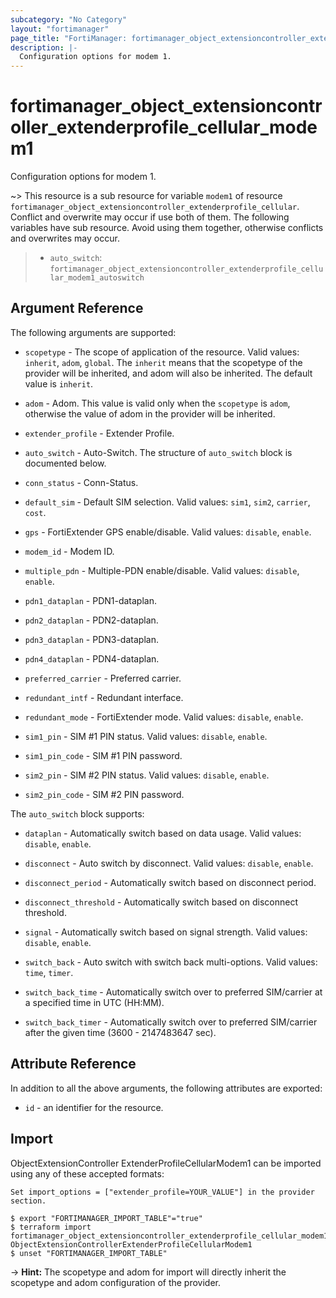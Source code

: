 ```yaml
---
subcategory: "No Category"
layout: "fortimanager"
page_title: "FortiManager: fortimanager_object_extensioncontroller_extenderprofile_cellular_modem1"
description: |-
  Configuration options for modem 1.
---
```


# fortimanager_object_extensioncontroller_extenderprofile_cellular_modem1
Configuration options for modem 1.

~> This resource is a sub resource for variable `modem1` of resource `fortimanager_object_extensioncontroller_extenderprofile_cellular`. Conflict and overwrite may occur if use both of them.
The following variables have sub resource. Avoid using them together, otherwise conflicts and overwrites may occur.
>- `auto_switch`: `fortimanager_object_extensioncontroller_extenderprofile_cellular_modem1_autoswitch`



## Argument Reference


The following arguments are supported:

* `scopetype` - The scope of application of the resource. Valid values: `inherit`, `adom`, `global`. The `inherit` means that the scopetype of the provider will be inherited, and adom will also be inherited. The default value is `inherit`.
* `adom` - Adom. This value is valid only when the `scopetype` is `adom`, otherwise the value of adom in the provider will be inherited.
* `extender_profile` - Extender Profile.

* `auto_switch` - Auto-Switch. The structure of `auto_switch` block is documented below.
* `conn_status` - Conn-Status.
* `default_sim` - Default SIM selection. Valid values: `sim1`, `sim2`, `carrier`, `cost`.

* `gps` - FortiExtender GPS enable/disable. Valid values: `disable`, `enable`.

* `modem_id` - Modem ID.
* `multiple_pdn` - Multiple-PDN enable/disable. Valid values: `disable`, `enable`.

* `pdn1_dataplan` - PDN1-dataplan.
* `pdn2_dataplan` - PDN2-dataplan.
* `pdn3_dataplan` - PDN3-dataplan.
* `pdn4_dataplan` - PDN4-dataplan.
* `preferred_carrier` - Preferred carrier.
* `redundant_intf` - Redundant interface.
* `redundant_mode` - FortiExtender mode. Valid values: `disable`, `enable`.

* `sim1_pin` - SIM #1 PIN status. Valid values: `disable`, `enable`.

* `sim1_pin_code` - SIM #1 PIN password.
* `sim2_pin` - SIM #2 PIN status. Valid values: `disable`, `enable`.

* `sim2_pin_code` - SIM #2 PIN password.

The `auto_switch` block supports:

* `dataplan` - Automatically switch based on data usage. Valid values: `disable`, `enable`.

* `disconnect` - Auto switch by disconnect. Valid values: `disable`, `enable`.

* `disconnect_period` - Automatically switch based on disconnect period.
* `disconnect_threshold` - Automatically switch based on disconnect threshold.
* `signal` - Automatically switch based on signal strength. Valid values: `disable`, `enable`.

* `switch_back` - Auto switch with switch back multi-options. Valid values: `time`, `timer`.

* `switch_back_time` - Automatically switch over to preferred SIM/carrier at a specified time in UTC (HH:MM).
* `switch_back_timer` - Automatically switch over to preferred SIM/carrier after the given time (3600 - 2147483647 sec).


## Attribute Reference

In addition to all the above arguments, the following attributes are exported:
* `id` - an identifier for the resource.

## Import

ObjectExtensionController ExtenderProfileCellularModem1 can be imported using any of these accepted formats:
```
Set import_options = ["extender_profile=YOUR_VALUE"] in the provider section.

$ export "FORTIMANAGER_IMPORT_TABLE"="true"
$ terraform import fortimanager_object_extensioncontroller_extenderprofile_cellular_modem1.labelname ObjectExtensionControllerExtenderProfileCellularModem1
$ unset "FORTIMANAGER_IMPORT_TABLE"
```
-> **Hint:** The scopetype and adom for import will directly inherit the scopetype and adom configuration of the provider.
